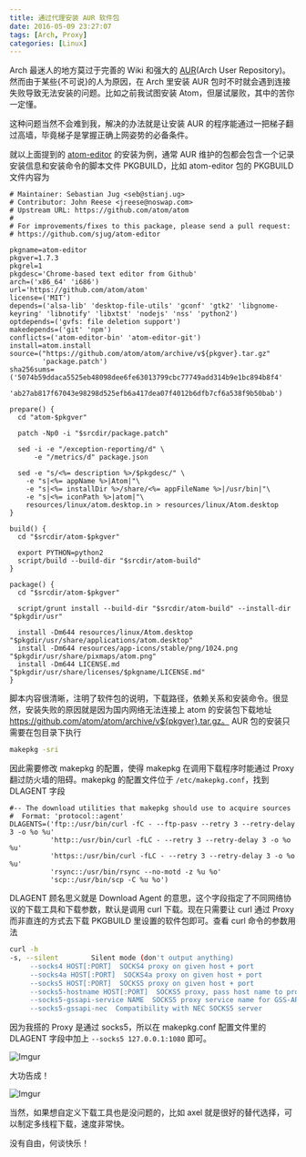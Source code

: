 ```yaml
---
title: 通过代理安装 AUR 软件包
date: 2016-05-09 23:27:07
tags: [Arch, Proxy]
categories: [Linux]
---
```


Arch 最迷人的地方莫过于完善的 Wiki 和强大的 [AUR](https://wiki.archlinux.org/index.php/Arch_User_Repository)(Arch User Repository)。然而由于某些{不可说}的人为原因，在 Arch 里安装 AUR 包时不时就会遇到连接失败导致无法安装的问题。比如之前我试图安装 Atom，但屡试屡败，其中的苦你一定懂。

<!-- more -->

这种问题当然不会难到我，解决的办法就是让安装 AUR 的程序能通过一把梯子翻过高墙，毕竟梯子是掌握正确上网姿势的必备条件。

就以上面提到的 [atom-editor](https://aur.archlinux.org/packages/atom-editor/) 的安装为例，通常 AUR 维护的包都会包含一个记录安装信息和安装命令的脚本文件 PKGBUILD，比如 atom-editor 包的 PKGBUILD 文件内容为

```
# Maintainer: Sebastian Jug <seb@stianj.ug>
# Contributor: John Reese <jreese@noswap.com>
# Upstream URL: https://github.com/atom/atom
#
# For improvements/fixes to this package, please send a pull request:
# https://github.com/sjug/atom-editor

pkgname=atom-editor
pkgver=1.7.3
pkgrel=1
pkgdesc='Chrome-based text editor from Github'
arch=('x86_64' 'i686')
url='https://github.com/atom/atom'
license=('MIT')
depends=('alsa-lib' 'desktop-file-utils' 'gconf' 'gtk2' 'libgnome-keyring' 'libnotify' 'libxtst' 'nodejs' 'nss' 'python2')
optdepends=('gvfs: file deletion support')
makedepends=('git' 'npm')
conflicts=('atom-editor-bin' 'atom-editor-git')
install=atom.install
source=("https://github.com/atom/atom/archive/v${pkgver}.tar.gz"
        'package.patch')
sha256sums=('5074b59ddaca5525eb48098dee6fe63013799cbc77749add314b9e1bc894b8f4'
            'ab27ab817f67043e98298d525efb6a417dea07f4012b6dfb7cf6a538f9b50bab')

prepare() {
  cd "atom-$pkgver"

  patch -Np0 -i "$srcdir/package.patch"

  sed -i -e "/exception-reporting/d" \
      -e "/metrics/d" package.json

  sed -e "s/<%= description %>/$pkgdesc/" \
    -e "s|<%= appName %>|Atom|"\
    -e "s|<%= installDir %>/share/<%= appFileName %>|/usr/bin|"\
    -e "s|<%= iconPath %>|atom|"\
    resources/linux/atom.desktop.in > resources/linux/Atom.desktop
}

build() {
  cd "$srcdir/atom-$pkgver"

  export PYTHON=python2
  script/build --build-dir "$srcdir/atom-build"
}

package() {
  cd "$srcdir/atom-$pkgver"

  script/grunt install --build-dir "$srcdir/atom-build" --install-dir "$pkgdir/usr"

  install -Dm644 resources/linux/Atom.desktop "$pkgdir/usr/share/applications/atom.desktop"
  install -Dm644 resources/app-icons/stable/png/1024.png "$pkgdir/usr/share/pixmaps/atom.png"
  install -Dm644 LICENSE.md "$pkgdir/usr/share/licenses/$pkgname/LICENSE.md"
}
```

脚本内容很清晰，注明了软件包的说明，下载路径，依赖关系和安装命令。很显然，安装失败的原因就是因为国内网络无法连接上 atom 的安装包下载地址 https://github.com/atom/atom/archive/v${pkgver}.tar.gz。
AUR 包的安装只需要在包目录下执行
```bash
makepkg -sri
```
因此需要修改 makepkg 的配置，使得 makepkg 在调用下载程序时能通过 Proxy 翻过防火墙的阻碍。makepkg 的配置文件位于 `/etc/makepkg.conf`，找到 DLAGENT 字段

```
#-- The download utilities that makepkg should use to acquire sources
#  Format: 'protocol::agent'
DLAGENTS=('ftp::/usr/bin/curl -fC - --ftp-pasv --retry 3 --retry-delay 3 -o %o %u'
          'http::/usr/bin/curl -fLC - --retry 3 --retry-delay 3 -o %o %u'
          'https::/usr/bin/curl -fLC - --retry 3 --retry-delay 3 -o %o %u'
          'rsync::/usr/bin/rsync --no-motd -z %u %o'
          'scp::/usr/bin/scp -C %u %o')
```

DLAGENT 顾名思义就是 Download Agent 的意思，这个字段指定了不同网络协议的下载工具和下载参数，默认是调用 curl 下载。现在只需要让 curl 通过 Proxy 而非直连的方式去下载 PKGBUILD 里设置的软件包即可。查看 curl 命令的参数用法

```bash
curl -h
-s, --silent        Silent mode (don't output anything)
     --socks4 HOST[:PORT]  SOCKS4 proxy on given host + port
     --socks4a HOST[:PORT]  SOCKS4a proxy on given host + port
     --socks5 HOST[:PORT]  SOCKS5 proxy on given host + port
     --socks5-hostname HOST[:PORT]  SOCKS5 proxy, pass host name to proxy
     --socks5-gssapi-service NAME  SOCKS5 proxy service name for GSS-API
     --socks5-gssapi-nec  Compatibility with NEC SOCKS5 server
```

因为我搭的 Proxy 是通过 socks5，所以在 makepkg.conf 配置文件里的 DLAGENT 字段中加上 `--socks5 127.0.0.1:1080` 即可。

![Imgur](https://i.imgur.com/lnnrhqt.png)

大功告成！

![Imgur](https://i.imgur.com/1tI4gsX.png)

当然，如果想自定义下载工具也是没问题的，比如 axel 就是很好的替代选择，可以制定多线程下载，速度非常快。

没有自由，何谈快乐！
